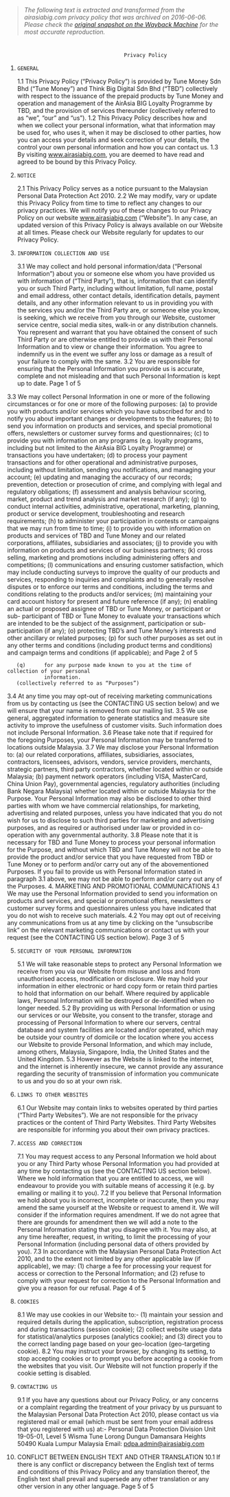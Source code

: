 > *The following text is extracted and transformed from the airasiabig.com privacy policy that was archived on 2016-06-06. Please check the [original snapshot on the Wayback Machine](https://web.archive.org/web/20160606023551id_/http%3A//www.airasiabig.com/global/en/assets/pdf/privacypolicy.pdf) for the most accurate reproduction.*

# 

                                          Privacy Policy
1.     GENERAL
   1.1   This Privacy Policy (“Privacy Policy”) is provided by Tune Money Sdn Bhd (“Tune Money”) and
         Think Big Digital Sdn Bhd (“TBD”) collectively with respect to the issuance of the prepaid
         products by Tune Money and operation and management of the AirAsia BIG Loyalty
         Programme by TBD, and the provision of services thereunder (collectively referred to as “we”,
         “our” and “us”).
   1.2   This Privacy Policy describes how and when we collect your personal information, what that
         information may be used for, who uses it, when it may be disclosed to other parties, how you
         can access your details and seek correction of your details, the control your own personal
         information and how you can contact us.
   1.3   By visiting www.airasiabig.com, you are deemed to have read and agreed to be bound by this
         Privacy Policy.
2.     NOTICE
   2.1   This Privacy Policy serves as a notice pursuant to the Malaysian Personal Data Protection Act
         2010.
   2.2   We may modify, vary or update this Privacy Policy from time to time to reflect any changes to
         our privacy practices. We will notify you of these changes to our Privacy Policy on our website
         www.airasiabig.com (“Website”). In any case, an updated version of this Privacy Policy is
         always available on our Website at all times. Please check our Website regularly for updates
         to our Privacy Policy.
3.     INFORMATION COLLECTION AND USE
   3.1   We may collect and hold personal information/data (“Personal Information”) about you or
         someone else whom you have provided us with information of (“Third Party”), that is,
         information that can identify you or such Third Party, including without limitation, full name,
         postal and email address, other contact details, identification details, payment details, and
         any other information relevant to us in providing you with the services you and/or the Third
         Party are, or someone else you know, is seeking, which we receive from you through our
         Website, customer service centre, social media sites, walk-in or any distribution channels. You
         represent and warrant that you have obtained the consent of such Third Party or are
         otherwise entitled to provide us with their Personal Information and to view or change their
         information. You agree to indemnify us in the event we suffer any loss or damage as a result
         of your failure to comply with the same.
   3.2   You are responsible for ensuring that the Personal Information you provide us is accurate,
         complete and not misleading and that such Personal Information is kept up to date.
                                                                                               Page 1 of 5


3.3    We may collect Personal Information in one or more of the following circumstances or for one
       or more of the following purposes:
    (a)     to provide you with products and/or services which you have subscribed for and to
            notify you about important changes or developments to the features;
    (b)     to send you information on products and services, and special promotional offers,
            newsletters or customer survey forms and questionnaires;
    (c)     to provide you with information on any programs (e.g. loyalty programs, including but
            not limited to the AirAsia BIG Loyalty Programme) or transactions you have undertaken;
    (d)     to process your payment transactions and for other operational and administrative
            purposes, including without limitation, sending you notifications, and managing your
            account;
    (e)     updating and managing the accuracy of our records; prevention, detection or
            prosecution of crime, and complying with legal and regulatory obligations;
    (f)     assessment and analysis behaviour scoring, market, product and trend analysis and
            market research (if any);
    (g)     to conduct internal activities, administrative, operational, marketing, planning, product
            or service development, troubleshooting and research requirements;
    (h)     to administer your participation in contests or campaigns that we may run from time to
            time;
    (i)     to provide you with information on products and services of TBD and Tune Money and
            our related corporations, affiliates, subsidiaries and associates;
    (j)     to provide you with information on products and services of our business partners;
    (k)     cross selling, marketing and promotions including administering offers and
            competitions;
    (l)     communications and ensuring customer satisfaction, which may include conducting
            surveys to improve the quality of our products and services, responding to inquiries and
            complaints and to generally resolve disputes or to enforce our terms and conditions,
            including the terms and conditions relating to the products and/or services;
    (m)     maintaining your card account history for present and future reference (if any);
    (n)     enabling an actual or proposed assignee of TBD or Tune Money, or participant or sub-
            participant of TBD or Tune Money to evaluate your transactions which are intended to
            be the subject of the assignment, participation or sub-participation (if any);
    (o)     protecting TBD’s and Tune Money’s interests and other ancillary or related purposes;
    (p)     for such other purposes as set out in any other terms and conditions (including product
            terms and conditions) and campaign terms and conditions (if applicable); and
                                                                                            Page 2 of 5


       (q)      for any purpose made known to you at the time of collection of your personal
                information.
       (collectively referred to as “Purposes”)
   3.4   At any time you may opt-out of receiving marketing communications from us by contacting us
         (see the CONTACTING US section below) and we will ensure that your name is removed from
         our mailing list.
   3.5   We use general, aggregated information to generate statistics and measure site activity to
         improve the usefulness of customer visits. Such information does not include Personal
         Information.
   3.6   Please take note that if required for the foregoing Purposes, your Personal Information may
         be transferred to locations outside Malaysia.
   3.7   We may disclose your Personal Information to:
       (a)      our related corporations, affiliates, subsidiaries, associates, contractors, licensees,
                advisors, vendors, service providers, merchants, strategic partners, third party
                contractors, whether located within or outside Malaysia;
       (b)      payment network operators (including VISA, MasterCard, China Union Pay),
                governmental agencies, regulatory authorities (including Bank Negara Malaysia)
                whether located within or outside Malaysia
         for the Purpose.
         Your Personal Information may also be disclosed to other third parties with whom we have
         commercial relationships, for marketing, advertising and related purposes, unless you have
         indicated that you do not wish for us to disclose to such third parties for marketing and
         advertising purposes, and as required or authorised under law or provided in co-operation
         with any governmental authority.
   3.8   Please note that it is necessary for TBD and Tune Money to process your personal information
         for the Purpose, and without which TBD and Tune Money will not be able to provide the
         product and/or service that you have requested from TBD or Tune Money or to perform
         and/or carry out any of the abovementioned Purposes. If you fail to provide us with Personal
         Information stated in paragraph 3.1 above, we may not be able to perform and/or carry out
         any of the Purposes.
4.     MARKETING AND PROMOTIONAL COMMUNICATIONS
   4.1   We may use the Personal Information provided to send you information on products and
         services, and special or promotional offers, newsletters or customer survey forms and
         questionnaires unless you have indicated that you do not wish to receive such materials.
   4.2   You may opt out of receiving any communications from us at any time by clicking on the
         “unsubscribe link” on the relevant marketing communications or contact us with your request
         (see the CONTACTING US section below).
                                                                                              Page 3 of 5


5.     SECURITY OF YOUR PERSONAL INFORMATION
   5.1   We will take reasonable steps to protect any Personal Information we receive from you via
         our Website from misuse and loss and from unauthorised access, modification or disclosure.
         We may hold your information in either electronic or hard copy form or retain third parties to
         hold that information on our behalf. Where required by applicable laws, Personal Information
         will be destroyed or de-identified when no longer needed.
   5.2   By providing us with Personal Information or using our services or our Website, you consent
         to the transfer, storage and processing of Personal Information to where our servers, central
         database and system facilities are located and/or operated, which may be outside your
         country of domicile or the location where you access our Website to provide Personal
         Information, and which may include, among others, Malaysia, Singapore, India, the United
         States and the United Kingdom.
   5.3   However as the Website is linked to the internet, and the internet is inherently insecure, we
         cannot provide any assurance regarding the security of transmission of information you
         communicate to us and you do so at your own risk.
6.     LINKS TO OTHER WEBSITES
   6.1   Our Website may contain links to websites operated by third parties (“Third Party Websites”).
         We are not responsible for the privacy practices or the content of Third Party Websites. Third
         Party Websites are responsible for informing you about their own privacy practices.
7.     ACCESS AND CORRECTION
   7.1   You may request access to any Personal Information we hold about you or any Third Party
         whose Personal Information you had provided at any time by contacting us (see the
         CONTACTING US section below). Where we hold information that you are entitled to access,
         we will endeavour to provide you with suitable means of accessing it (e.g. by emailing or
         mailing it to you).
   7.2   If you believe that Personal Information we hold about you is incorrect, incomplete or
         inaccurate, then you may amend the same yourself at the Website or request to amend it. We
         will consider if the information requires amendment. If we do not agree that there are grounds
         for amendment then we will add a note to the Personal Information stating that you disagree
         with it. You may also, at any time hereafter, request, in writing, to limit the processing of your
         Personal Information (including personal data of others provided by you).
   7.3   In accordance with the Malaysian Personal Data Protection Act 2010, and to the extent not
         limited by any other applicable law (if applicable), we may:
       (1)      charge a fee for processing your request for access or correction to the Personal
                Information; and
       (2)      refuse to comply with your request for correction to the Personal Information and give
                you a reason for our refusal.
                                                                                                  Page 4 of 5


8.     COOKIES
   8.1    We may use cookies in our Website to:-
       (1)      maintain your session and required details during the application, subscription,
                registration process and during transactions (session cookie);
       (2)      collect website usage data for statistical/analytics purposes (analytics cookie); and
       (3)      direct you to the correct landing page based on your geo-location (geo-targeting
                cookie).
   8.2    You may instruct your browser, by changing its setting, to stop accepting cookies or to prompt
          you before accepting a cookie from the websites that you visit. Our Website will not function
          properly if the cookie setting is disabled.
9.     CONTACTING US
   9.1    If you have any questions about our Privacy Policy, or any concerns or a complaint regarding
          the treatment of your privacy by us pursuant to the Malaysian Personal Data Protection Act
          2010, please contact us via registered mail or email (which must be sent from your email
          address that you registered with us) at:-
       Personal Data Protection Division
       Unit 19-05-01, Level 5
       Wisma Tune
       Lorong Dungun
       Damansara Heights
       50490 Kuala Lumpur
       Malaysia
       Email: pdpa.admin@airasiabig.com
10.    CONFLICT BETWEEN ENGLISH TEXT AND OTHER TRANSLATION
10.1   If there is any conflict or discrepancy between the English text of terms and conditions of this
       Privacy Policy and any translation thereof, the English text shall prevail and supersede any
       other translation or any other version in any other language.
                                                                                                 Page 5 of 5
